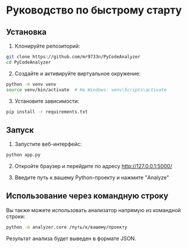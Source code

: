# Руководство по быстрому старту

## Установка

1. Клонируйте репозиторий:
```bash
git clone https://github.com/mr9733n/PyCodeAnalyzer
cd PyCodeAnalyzer
```

2. Создайте и активируйте виртуальное окружение:
```bash
python -m venv venv
source venv/bin/activate  # На Windows: venv\Scripts\activate
```

3. Установите зависимости:
```bash
pip install -r requirements.txt
```

## Запуск

1. Запустите веб-интерфейс:
```bash
python app.py
```

2. Откройте браузер и перейдите по адресу http://127.0.0.1:5000/

3. Введите путь к вашему Python-проекту и нажмите "Analyze"

## Использование через командную строку

Вы также можете использовать анализатор напрямую из командной строки:

```bash
python -m analyzer.core /путь/к/вашему/проекту
```

Результат анализа будет выведен в формате JSON.

